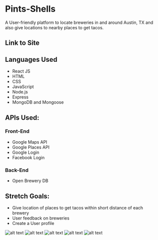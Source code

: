 # Pints-Shells
A User-friendly platform to locate breweries in and around Austin, TX and also give locations to nearby places to get tacos.



## Link to Site


## Languages Used
- React JS
- HTML
- CSS
- JavaScript
- Node.js
- Express
- MongoDB and Mongoose

## APIs Used:
### Front-End
- Google Maps API
- Google Places API
- Google Login
- Facebook Login

### Back-End
- Open Brewery DB


## Stretch Goals:
- Give location of places to get tacos within short distance of each brewery
- User feedback on breweries
- Create a User profile

![alt text](/public/pints.png "Logo Title Text 1")
![alt text](/public/login.png "Logo Title Text 1")
![alt text](/public/pints1.png "Logo Title Text 1")
![alt text](/public/pints2.png "Logo Title Text 1")
![alt text](/public/shells.png "Logo Title Text 1")
